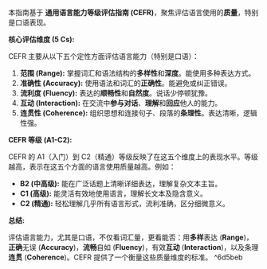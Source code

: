 
本指南基于 **通用语言能力等级评估指南 (CEFR)**，聚焦评估语言使用的**质量**，特别是口语表现。

**核心评估维度 (5 Cs):**

CEFR 主要从以下五个定性方面评估语言能力（特别是口语）：

1.  **范围 (Range):** 掌握词汇和语法结构的**多样性**和**深度**。能使用多种表达方式。
2.  **准确性 (Accuracy):** 使用语法和词汇的**正确性**。能避免或纠正错误。
3.  **流利度 (Fluency):** 表达的**顺畅性**和**自然度**。说话少停顿犹豫。
4.  **互动 (Interaction):** 在交流中**参与对话**、**理解**和**回应**他人的能力。
5.  **连贯性 (Coherence):** 组织思想和连接句子、段落的**条理性**。表达清晰，逻辑性强。

**CEFR 等级 (A1-C2):**

CEFR 的 A1（入门）到 C2（精通）等级反映了在这五个维度上的表现水平。等级越高，表示在这五个方面的语言使用质量越高。例如：

*   **B2 (中高级):** 能在广泛话题上清晰详细表达，理解复杂文本主旨。
*   **C1 (高级):** 能灵活有效地使用语言，理解长文本及隐含意义。
*   **C2 (精通):** 轻松理解几乎所有语言形式，流利准确，区分细微意义。

**总结:**

评估语言能力，尤其是口语，不仅看词汇量，更看能否：用**多样**表达 (**Range**)，**正确**无误 (**Accuracy**)，**流畅**自如 (**Fluency**)，有效**互动** (**Interaction**)，以及条理**连贯** (**Coherence**)。CEFR 提供了一个衡量这些质量维度的标准。 ^6d5beb